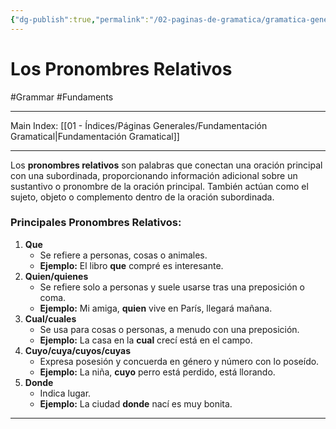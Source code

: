 ```yaml
---
{"dg-publish":true,"permalink":"/02-paginas-de-gramatica/gramatica-general/los-pronombres-relativos/"}
---
```


# Los Pronombres Relativos
#Grammar #Fundaments 
___
Main Index: [[01 - Índices/Páginas Generales/Fundamentación Gramatical\|Fundamentación Gramatical]]
___
Los **pronombres relativos** son palabras que conectan una oración principal con una subordinada, proporcionando información adicional sobre un sustantivo o pronombre de la oración principal. También actúan como el sujeto, objeto o complemento dentro de la oración subordinada.

### Principales Pronombres Relativos:

1. **Que**
    - Se refiere a personas, cosas o animales.
    - **Ejemplo:** El libro **que** compré es interesante.
2. **Quien/quienes**
    - Se refiere solo a personas y suele usarse tras una preposición o coma.
    - **Ejemplo:** Mi amiga, **quien** vive en París, llegará mañana.
3. **Cual/cuales**
    - Se usa para cosas o personas, a menudo con una preposición.
    - **Ejemplo:** La casa en la **cual** crecí está en el campo.
4. **Cuyo/cuya/cuyos/cuyas**
    - Expresa posesión y concuerda en género y número con lo poseído.
    - **Ejemplo:** La niña, **cuyo** perro está perdido, está llorando.
5. **Donde**
    - Indica lugar.
    - **Ejemplo:** La ciudad **donde** nací es muy bonita.


___